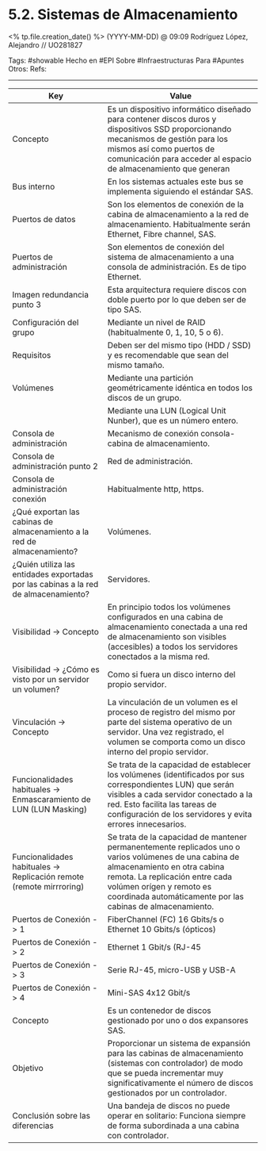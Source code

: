 # 5.2. Sistemas de Almacenamiento
<% tp.file.creation_date() %> (YYYY-MM-DD) @ 09:09
Rodríguez López, Alejandro // UO281827

Tags:
	#showable
	Hecho en #EPI
	Sobre #Infraestructuras 
	Para #Apuntes 
	Otros:
	Refs:
 
<hr>

| Key | Value |
| --- | --- |
| Concepto | Es un dispositivo informático diseñado para contener discos duros y dispositivos SSD proporcionando mecanismos de gestión para los mismos así como puertos de comunicación para acceder al espacio de almacenamiento que generan |
| Bus interno | En los sistemas actuales este bus se implementa siguiendo el estándar SAS. |
| Puertos de datos | Son los elementos de conexión de la cabina de almacenamiento a la red de almacenamiento. Habitualmente serán Ethernet, Fibre channel, SAS. |
| Puertos de administración | Son elementos de conexión del sistema de almacenamiento a una consola de administración. Es de tipo Ethernet. |
| Imagen redundancia punto 3 | Esta arquitectura requiere discos con doble puerto por lo que deben ser de tipo SAS. |
| Configuración del grupo | Mediante un nivel de RAID (habitualmente 0, 1, 10, 5 o 6). |
| Requisitos | Deben ser del mismo tipo (HDD / SSD) y es recomendable que sean del mismo tamaño. |
| Volúmenes | Mediante una partición geométricamente idéntica en todos los discos de un grupo. |
|  | Mediante una LUN (Logical Unit Nunber), que es un número entero. |
| Consola de administración | Mecanismo de conexión consola-cabina de almacenamiento. |
| Consola de administración punto 2 | Red de administración. |
| Consola de administración conexión | Habitualmente http, https. |
| ¿Qué exportan las cabinas de almacenamiento a la red de almacenamiento? | Volúmenes. |
| ¿Quién utiliza las entidades exportadas por las cabinas a la red de almacenamiento? | Servidores. |
| Visibilidad -> Concepto | En principio todos los volúmenes configurados en una cabina de almacenamiento conectada a una red de almacenamiento son visibles (accesibles) a todos los servidores conectados a la misma red. |
| Visibilidad -> ¿Cómo es visto por un servidor un volumen? | Como si fuera un disco interno del propio servidor. |
| Vinculación -> Concepto | La vinculación de un volumen es el proceso de registro del mismo por parte del sistema operativo de un servidor. Una vez registrado, el volumen se comporta como un disco interno del propio servidor. |
| Funcionalidades habituales -> Enmascaramiento de LUN (LUN Masking) | Se trata de la capacidad de establecer los volúmenes (identificados por sus correspondientes LUN) que serán visibles a cada servidor conectado a la red. Esto facilita las tareas de configuración de los servidores y evita errores innecesarios. |
| Funcionalidades habituales -> Replicación remote (remote mirrroring) | Se trata de la capacidad de mantener permanentemente replicados uno o varios volúmenes de una cabina de almacenamiento en otra cabina remota. La replicación entre cada volúmen orígen y remoto es coordinada automáticamente por las cabinas de almacenamiento. |
| Puertos de Conexión -> 1 | FiberChannel (FC) 16 Gbits/s o Ethernet 10 Gbits/s (ópticos) |
| Puertos de Conexión -> 2 | Ethernet 1 Gbit/s (RJ-45 |
| Puertos de Conexión -> 3 | Serie RJ-45, micro-USB y USB-A |
| Puertos de Conexión -> 4 | Mini-SAS 4x12 Gbit/s |
| Concepto | Es un contenedor de discos gestionado por uno o dos expansores SAS. |
| Objetivo | Proporcionar un sistema de expansión para las cabinas de almacenamiento (sistemas con controlador) de modo que se pueda incrementar muy significativamente el número de discos gestionados por un controlador. |
| Conclusión sobre las diferencias | Una bandeja de discos no puede operar en solitario: Funciona siempre de forma subordinada a una cabina con controlador. |
